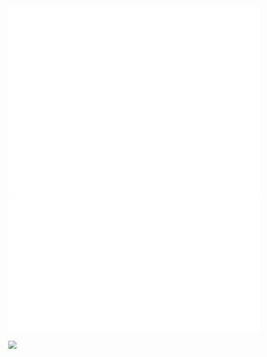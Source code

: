 ![](https://github.com/anjleonor/GitStats/blob/5fc01c2b29ae60dd4f56610ef141f9509049e661/generated_images/overview.svg)
![](https://github.com/anjleonor/GitStats/blob/5fc01c2b29ae60dd4f56610ef141f9509049e661/generated_images/languages.svg)

![](https://komarev.com/ghpvc/?username=anjleonor&color=blueviolet&style=plastic)
